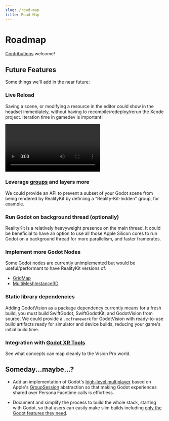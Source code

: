 ```yaml
---
slug: /road-map
title: Road Map
---
```


# Roadmap

[Contributions](https://github.com/kevinw/GodotVision) welcome!

## Future Features

Some things we'll add in the near future:

### Live Reload

Saving a scene, or modifying a resource in the editor could show in the headset immediately, without having to recompile/redeploy/rerun the Xcode project. Iteration time in gamedev is important!

<video controls>
    <source src="/img/live_reload.mp4"></source>
</video>

### Leverage [groups](https://docs.godotengine.org/en/stable/tutorials/scripting/groups.html) and layers more

We could provide an API to prevent a subset of your Godot scene from being rendered by RealityKit by definiing a "Reality-Kit-hidden" group, for example.

### Run Godot on background thread (optionally)

RealityKit is a relatively heavyweight presence on the main thread. It could be beneficial to have an option to use all those Apple Silicon cores to run Godot on a background thread for more parallelism, and faster framerates.

### Implement more Godot Nodes

Some Godot nodes are currently unimplemented but would be useful/performant to have RealityKit versions of:

- [GridMap](https://docs.godotengine.org/en/stable/tutorials/3d/using_gridmaps.html)
- [MultiMeshInstance3D](https://docs.godotengine.org/en/stable/classes/class_multimeshinstance3d.html)

### Static library dependencies

Adding GodotVision as a package dependency currently means for a fresh build, you must build SwiftGodot, SwiftGodotKit, and GodotVision from source. We could provide a `.xcframework` for GodotVision with ready-to-use build artifacts ready for simulator and device builds, reducing your game's initial build time.

### Integration with [Godot XR Tools](https://godotvr.github.io/godot-xr-tools/)

See what concepts can map cleanly to the Vision Pro world.

## Someday...maybe...?

* Add an implementation of Godot's [high-level multiplayer](https://docs.godotengine.org/en/stable/tutorials/networking/high_level_multiplayer.html) based on Apple's [GroupSession](https://developer.apple.com/documentation/groupactivities/groupsession) abstraction so that making Godot experiences shared over Persona Facetime calls is effortless.

* Document and simplify the process to build the whole stack, starting with Godot, so that users can easily make slim builds including [only the Godot features they need](https://docs.godotengine.org/en/stable/contributing/development/compiling/optimizing_for_size.html#disabling-unwanted-modules).